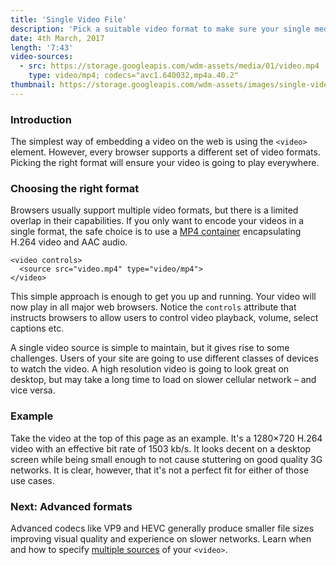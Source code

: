 ```yaml
---
title: 'Single Video File'
description: 'Pick a suitable video format to make sure your single media file can be played by a vast majority of browsers and players on the web.'
date: 4th March, 2017
length: '7:43'
video-sources:
  - src: https://storage.googleapis.com/wdm-assets/media/01/video.mp4
    type: video/mp4; codecs="avc1.640032,mp4a.40.2"
thumbnail: https://storage.googleapis.com/wdm-assets/images/single-video-file.png
---
```

### Introduction

The simplest way of embedding a video on the web is using the `<video>` element. However, every browser supports a different set of video formats. Picking the right format will ensure your video is going to play everywhere.

### Choosing the right format

Browsers usually support multiple video formats, but there is a limited overlap in their capabilities. If you only want to encode your videos in a single format, the safe choice is to use a [MP4 container](https://caniuse.com/mpeg4) encapsulating H.264 video and AAC audio.

```
<video controls>
  <source src="video.mp4" type="video/mp4">
</video>
```

This simple approach is enough to get you up and running. Your video will now play in all major web browsers. Notice the `controls` attribute that instructs browsers to allow users to control video playback, volume, select captions etc.

A single video source is simple to maintain, but it gives rise to some challenges. Users of your site are going to use different classes of devices to watch the video. A high resolution video is going to look great on desktop, but may take a long time to load on slower cellular network – and vice versa.

### Example

Take the video at the top of this page as an example. It's a 1280×720 H.264 video with an effective bit rate of 1503 kb/s. It looks decent on a desktop screen while being small enough to not cause stuttering on good quality 3G networks. It is clear, however, that it's not a perfect fit for either of those use cases.

### Next: Advanced formats

Advanced codecs like VP9 and HEVC generally produce smaller file sizes improving visual quality and experience on slower networks. Learn when and how to specify [multiple sources](/multiple-sources/) of your `<video>`.
